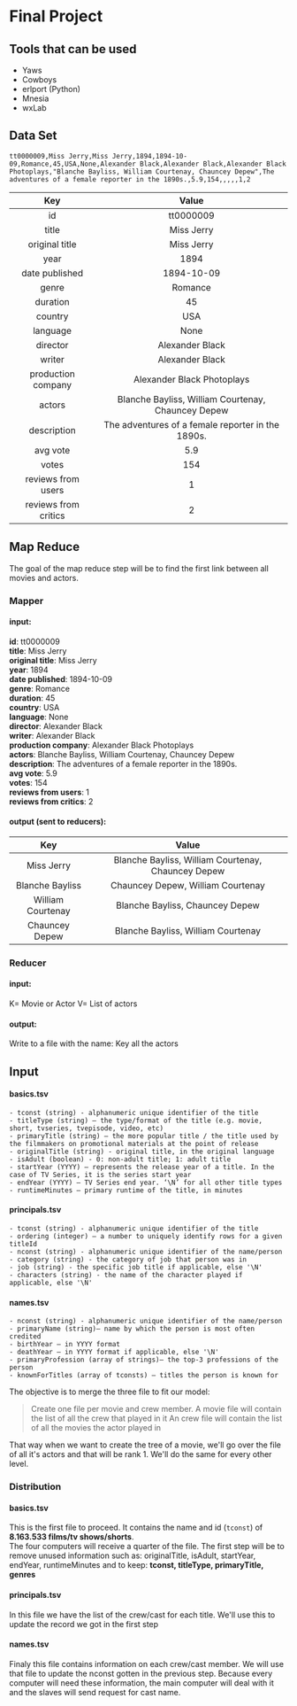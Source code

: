 # Final Project

## Tools that can be used
- Yaws
- Cowboys
- erlport (Python)
- Mnesia
- wxLab  

## Data Set

```text
tt0000009,Miss Jerry,Miss Jerry,1894,1894-10-09,Romance,45,USA,None,Alexander Black,Alexander Black,Alexander Black Photoplays,"Blanche Bayliss, William Courtenay, Chauncey Depew",The adventures of a female reporter in the 1890s.,5.9,154,,,,,1,2
```

|        Key        |                            Value                      | 
| :---------------: | :---------------------------------------------------: | 
|id| tt0000009 |
|title| Miss Jerry  |
original title | Miss Jerry  |
year | 1894  |
date published | 1894-10-09  |
genre | Romance  |
duration | 45  |
country | USA  |
language | None  |
director | Alexander Black  |
writer | Alexander Black  |
production company | Alexander Black Photoplays  |
actors | Blanche Bayliss, William Courtenay, Chauncey Depew|
description | The adventures of a female reporter in the 1890s.   |
avg vote | 5.9  |
votes | 154  |
reviews from users | 1  |
reviews from critics | 2|

## Map Reduce
The goal of the map reduce step will be to find the first link between all movies and actors.

### Mapper
#### input:

__id__: tt0000009  
__title__: Miss Jerry  
__original title__: Miss Jerry  
__year__: 1894  
__date published__: 1894-10-09  
__genre__: Romance  
__duration__: 45  
__country__: USA  
__language__: None  
__director__: Alexander Black  
__writer__: Alexander Black  
__production company__: Alexander Black Photoplays  
__actors__: Blanche Bayliss, William Courtenay, Chauncey Depew  
__description__: The adventures of a female reporter in the 1890s.   
__avg vote__: 5.9  
__votes__: 154  
__reviews from users__: 1  
__reviews from critics__: 2

#### output (sent to reducers):
|       Key         |                         Value                         | 
| :---------------: | :---------------------------------------------------: | 
|Miss Jerry         | Blanche Bayliss, William Courtenay, Chauncey Depew    | 
|Blanche Bayliss    | Chauncey Depew, William Courtenay                     |
|William Courtenay  | Blanche Bayliss, Chauncey Depew                       |
|Chauncey Depew     | Blanche Bayliss, William Courtenay                    |

### Reducer
#### input: 
K= Movie or Actor      V= List of actors

#### output:
Write to a file with the name: Key all the actors


## Input

#### basics.tsv
    - tconst (string) - alphanumeric unique identifier of the title  
    - titleType (string) – the type/format of the title (e.g. movie, short, tvseries, tvepisode, video, etc)
    - primaryTitle (string) – the more popular title / the title used by the filmmakers on promotional materials at the point of release  
    - originalTitle (string) - original title, in the original language  
    - isAdult (boolean) - 0: non-adult title; 1: adult title  
    - startYear (YYYY) – represents the release year of a title. In the case of TV Series, it is the series start year  
    - endYear (YYYY) – TV Series end year. ‘\N’ for all other title types  
    - runtimeMinutes – primary runtime of the title, in minutes  
#### principals.tsv  
    - tconst (string) - alphanumeric unique identifier of the title  
    - ordering (integer) – a number to uniquely identify rows for a given titleId  
    - nconst (string) - alphanumeric unique identifier of the name/person  
    - category (string) - the category of job that person was in  
    - job (string) - the specific job title if applicable, else '\N'  
    - characters (string) - the name of the character played if applicable, else '\N'  
#### names.tsv  
    - nconst (string) - alphanumeric unique identifier of the name/person  
    - primaryName (string)– name by which the person is most often credited  
    - birthYear – in YYYY format  
    - deathYear – in YYYY format if applicable, else '\N'  
    - primaryProfession (array of strings)– the top-3 professions of the person  
    - knownForTitles (array of tconsts) – titles the person is known for  

The objective is to merge the three file to fit our model:  
> Create one file per movie and crew member. 
> A movie file will contain the list of all the crew that played in it
> An crew file will contain the list of all the movies the actor played in

That way when we want to create the tree of a movie, we'll go over the file of all it's actors and that will be rank 1.
We'll do the same for every other level.

### Distribution

#### basics.tsv
This is the first file to proceed. It contains the name and id (`tconst`) of __8.163.533 films/tv shows/shorts__.  
The four computers will receive a quarter of the file.
The first step will be to remove unused information such as: originalTitle, isAdult, startYear, endYear, runtimeMinutes
and to keep: **tconst, titleType, primaryTitle, genres**

#### principals.tsv
In this file we have the list of the crew/cast for each title. We'll use this to update the record we got in the first step

#### names.tsv
Finaly this file contains information on each crew/cast member. We will use that file to update the nconst gotten in the previous step.
Because every computer will need these information, the main computer will deal with it and the slaves will send request for cast name.